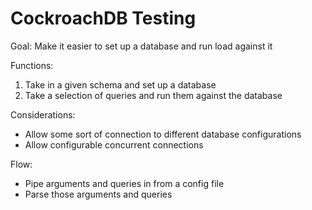 # CockroachDB Testing

Goal: Make it easier to set up a database and run load against it

Functions:
1) Take in a given schema and set up a database
2) Take a selection of queries and run them against the database

Considerations:
- Allow some sort of connection to different database configurations
- Allow configurable concurrent connections

Flow:
- Pipe arguments and queries in from a config file
- Parse those arguments and queries
